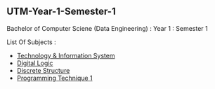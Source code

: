 ## UTM-Year-1-Semester-1
Bachelor of Computer Sciene (Data Engineering) : Year 1 : Semester 1 

List Of Subjects :
* <a href="https://github.com/haani1224/UTM-Year-1-Semester-1/blob/main/Technology%20%26%20Information%20System">Technology & Information System</a>
* <a href="https://github.com/haani1224/UTM-Year-1-Semester-1/blob/main/Digital%20Logic">Digital Logic</a>
* <a href="https://github.com/haani1224/UTM-Year-1-Semester-1/blob/main/Discrete%20Structure">Discrete Structure</a>
* <a href="https://github.com/haani1224/UTM-Year-1-Semester-1/blob/main/Programming%20Technique%201">Programming Technique 1</a>
